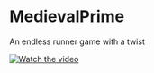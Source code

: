 # MedievalPrime
 An endless runner game with a twist

[![Watch the video](https://img.youtube.com/vi/6STOUhQMib4/maxresdefault.jpg)](https://www.youtube.com/watch?v=6STOUhQMib4&feature=youtu.be)
